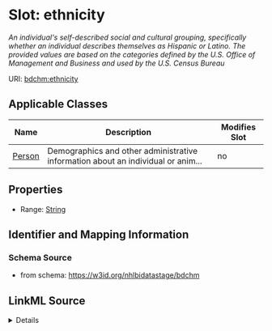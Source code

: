 # Slot: ethnicity


_An individual's self-described social and cultural grouping, specifically whether an individual describes themselves as Hispanic or Latino. The provided values are based on the categories defined by the U.S. Office of Management and Business and used by the U.S. Census Bureau_



URI: [bdchm:ethnicity](bdchm:ethnicity)



<!-- no inheritance hierarchy -->




## Applicable Classes

| Name | Description | Modifies Slot |
| --- | --- | --- |
[Person](Person.md) | Demographics and other administrative information about an individual or anim... |  no  |







## Properties

* Range: [String](String.md)





## Identifier and Mapping Information







### Schema Source


* from schema: https://w3id.org/nhlbidatastage/bdchm




## LinkML Source

<details>
```yaml
name: ethnicity
description: An individual's self-described social and cultural grouping, specifically
  whether an individual describes themselves as Hispanic or Latino. The provided values
  are based on the categories defined by the U.S. Office of Management and Business
  and used by the U.S. Census Bureau
from_schema: https://w3id.org/nhlbidatastage/bdchm
rank: 1000
alias: ethnicity
owner: Person
domain_of:
- Person
range: string

```
</details>